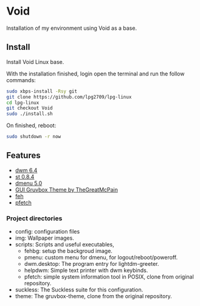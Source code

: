 # Void

Installation of my environment using Void as a base.

## Install

Install Void Linux base.

With the installation finished, login open the terminal and run the follow
commands:

```sh
sudo xbps-install -Rsy git
git clone https://github.com/lpg2709/lpg-linux
cd lpg-linux
git checkout Void
sudo ./install.sh
```

On finished, reboot: 

```sh
sudo shutdown -r now
```

## Features

- [dwm 6.4](https://dwm.suckless.org/)
- [st 0.8.4](https://st.suckless.org/)
- [dmenu 5.0](https://tools.suckless.org/dmenu/)
- [GUI Gruvbox Theme by TheGreatMcPain](https://github.com/TheGreatMcPain/gruvbox-material-gtk)
- [feh](https://feh.finalrewind.org/)
- [pfetch](https://github.com/dylanaraps/pfetch)

### Project directories

- config: configuration files
- img: Wallpaper images.
- scripts: Scripts and useful executables,
  - fehbg: setup the backgroud image.
  - pmenu: custom menu for dmenu, for logout/reboot/poweroff.
  - dwm.desktop: The program entry for lightdm-greeter.
  - helpdwm: Simple text printer with dwm keybinds.
  - pfetch: simple system information tool in POSIX, clone from original repository.
- suckless: The Suckless suite for this configuration.
- theme: The gruvbox-theme, clone from the original repository.
